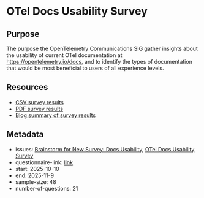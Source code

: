 # OTel Docs Usability Survey

## Purpose

The purpose the OpenTelemetry Communications SIG gather insights about the usability of current OTel documentation at https://opentelemetry.io/docs, and to identify the types of documentation that would be most beneficial to users of all experience levels.

## Resources

* [CSV survey results](/end-user-surveys/docs-usability/otel-docs-usability-survey.csv)
* [PDF survey results](/end-user-surveys/docs-usability/otel-docs-usability-survey.pdf)
* [Blog summary of survey results](https://opentelemetry.io/blog/2024/otel-docs-survey)

## Metadata

* issues: [Brainstorm for New Survey: Docs Usability](https://github.com/open-telemetry/sig-end-user/issues/32), [OTel Docs Usability Survey](https://github.com/open-telemetry/sig-end-user/issues/69)
* questionnaire-link: [link](https://docs.google.com/forms/d/e/1FAIpQLSfNF91mQ3i-qn6NAFca_jNpa_yONC4ATvvF8ifGZs-0IL1uyw)
* start: 2025-10-10
* end: 2025-11-9
* sample-size: 48
* number-of-questions: 21